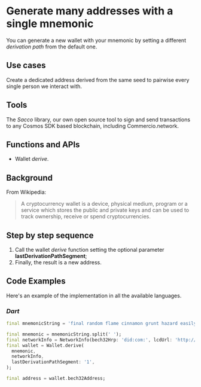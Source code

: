 # Generate many addresses with a single mnemonic

You can generate a new wallet with your mnemonic by setting a different *derivation path* from the default one.

## Use cases

Create a dedicated address derived from the same seed to pairwise every single person we interact with.

## Tools

The _Sacco_ library, our own open source tool to sign and send transactions to any Cosmos SDK based blockchain, including Commercio.network.

## Functions and APIs

- Wallet _derive_.

## Background

From Wikipedia:
> A cryptocurrency wallet is a device, physical medium, program or a service which stores the public and private keys and can be used to track ownership, receive or spend cryptocurrencies.

## Step by step sequence

1. Call the wallet _derive_ function setting the optional parameter **lastDerivationPathSegment**;
2. Finally, the result is a new address.

## Code Examples

Here's an example of the implementation in all the available languages.

### _Dart_

```dart
final mnemonicString = 'final random flame cinnamon grunt hazard easily mutual resist pond solution define knife female tongue crime atom jaguar alert library best forum lesson rigid';

final mnemonic = mnemonicString.split(' ');
final networkInfo = NetworkInfo(bech32Hrp: 'did:com:', lcdUrl: 'http://localhost:1317');
final wallet = Wallet.derive(
  mnemonic,
  networkInfo,
  lastDerivationPathSegment: '1',
);

final address = wallet.bech32Address;
```
